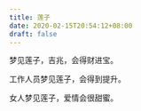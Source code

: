 ```yaml
---
title: 莲子
date: 2020-02-15T20:54:12+08:00
draft: false
---
```


梦见莲子，吉兆，会得财进宝。

工作人员梦见莲子，会得到提升。

女人梦见莲子，爱情会很甜蜜。